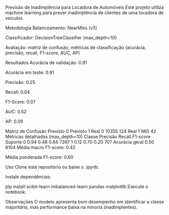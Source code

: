 Previsão de Inadimplência para Locadora de Automóveis
Este projeto utiliza machine learning para prever inadimplência de clientes de uma locadora de veículos.

Metodologia
Balanceamento: NearMiss (v3)

Classificador: DecisionTreeClassifier (max_depth=10)

Avaliação: matriz de confusão, métricas de classificação (acurácia, precisão, recall, F1-score, AUC, AP)

Resultados
Acurácia de validação: 0.91

Acurácia em teste: 0.91

Precisão: 0.25

Recall: 0.04

F1-Score: 0.07

AUC: 0.52

AP: 0.09

Matriz de Confusão
Previsto 0	Previsto 1
Real 0	10355	124
Real 1	960	42
Métricas detalhadas (max_depth=10)
Classe	Precisão	Recall	F1-score	Suporte
0	0.94	0.48	0.64	7397
1	0.12	0.70	0.20	707
Acurácia geral			0.50	8104
Média macro F1-score: 0.42

Média ponderada F1-score: 0.60

Uso
Clone este repositório ou baixe o .ipynb.

Instale dependências:

pip install scikit-learn imbalanced-learn pandas matplotlib
Execute o notebook.


Observações
O modelo apresenta bom desempenho em identificar a classe majoritária, mas performance baixa na minoria (inadimplentes).
